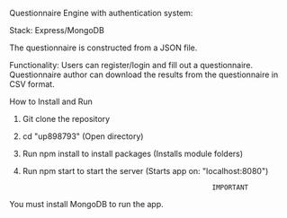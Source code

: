 Questionnaire Engine with authentication system:

Stack: Express/MongoDB

The questionnaire is constructed from a JSON file.

Functionality:
Users can register/login and fill out a questionnaire. 
Questionnaire author can download the results from the questionnaire in CSV format.


How to Install and Run
1. Git clone the repository
2. cd "up898793" (Open directory)
2. Run npm install to install packages (Installs module folders)
3. Run npm start to start the server (Starts app on: "localhost:8080")

                                                      IMPORTANT
                                                      
You must install MongoDB to run the app. 

